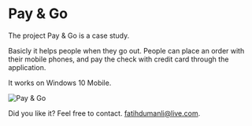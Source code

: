 # Pay & Go

The project Pay & Go is a case study. 

Basicly it helps people when they go out. People can place an order with their mobile phones, and pay the check with credit card through the application.

It works on Windows 10 Mobile.

![Pay & Go](http://i2.wp.com/fatihdumanli.com/wp-content/uploads/2015/10/payngoss.png)

Did you like it? Feel free to contact.
fatihdumanli@live.com.
